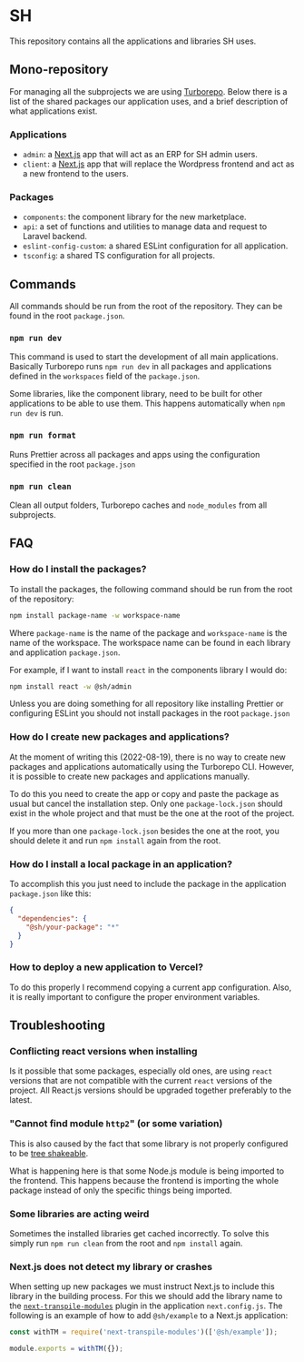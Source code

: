 # SH

This repository contains all the applications and libraries SH uses.

## Mono-repository

For managing all the subprojects we are using [Turborepo](https://turborepo.org). Below there is a list of the shared
packages our application uses, and a brief description of what applications exist.

### Applications

- `admin`: a [Next.js](https://nextjs.org) app that will act as an ERP for SH admin users.
- `client`: a [Next.js](https://nextjs.org) app that will replace the Wordpress frontend and act as a new frontend to the users.

### Packages

- `components`: the component library for the new marketplace.
- `api`: a set of functions and utilities to manage data and request to Laravel backend.
- `eslint-config-custom`: a shared ESLint configuration for all application.
- `tsconfig`: a shared TS configuration for all projects.

## Commands

All commands should be run from the root of the repository. They can be found in the root `package.json`.

### `npm run dev`

This command is used to start the development of all main applications. Basically Turborepo runs `npm run dev` in all
packages and applications defined in the `workspaces` field of the `package.json`.

Some libraries, like the component library, need to be built for other applications to be able to use them. This happens
automatically when `npm run dev` is run.

### `npm run format`

Runs Prettier across all packages and apps using the configuration specified in the root `package.json`

### `npm run clean`

Clean all output folders, Turborepo caches and `node_modules` from all subprojects.

## FAQ

### How do I install the packages?

To install the packages, the following command should be run from the root of the repository:

```bash
npm install package-name -w workspace-name
```

Where `package-name` is the name of the package and `workspace-name` is the name of the workspace.
The workspace name can be found in each library and application `package.json`.

For example, if I want to install `react` in the components library I would do:

```bash
npm install react -w @sh/admin
```

Unless you are doing something for all repository like installing Prettier or configuring ESLint you should not install
packages in the root `package.json`

### How do I create new packages and applications?

At the moment of writing this (2022-08-19), there is no way to create new packages and applications automatically using
the Turborepo CLI. However, it is possible to create new packages and applications manually.

To do this you need to create the app or copy and paste the package as usual but cancel the installation step. Only
one `package-lock.json` should exist in the whole project and that must be the one at the root of the project.

If you more than one `package-lock.json` besides the one at the root, you should delete it and run `npm install` again
from the root.

### How do I install a local package in an application?

To accomplish this you just need to include the package in the application `package.json` like this:

```json
{
  "dependencies": {
    "@sh/your-package": "*"
  }
}
```

### How to deploy a new application to Vercel?

To do this properly I recommend copying a current app configuration.
Also, it is really important to configure the proper environment variables.

## Troubleshooting

### Conflicting react versions when installing

Is it possible that some packages, especially old ones, are using `react` versions that are not compatible with the
current `react` versions of the project. All React.js versions should be upgraded together preferably to the latest.

### "Cannot find module `http2`" (or some variation)

This is also caused by the fact that some library is not properly configured to
be [tree shakeable](https://developer.mozilla.org/en-US/docs/Glossary/Tree_shaking).

What is happening here is that some Node.js module is being imported to the frontend. This happens because the frontend
is importing the whole package instead of only the specific things being imported.

### Some libraries are acting weird

Sometimes the installed libraries get cached incorrectly. To solve this simply run `npm run clean` from the root
and `npm install` again.

### Next.js does not detect my library or crashes

When setting up new packages we must instruct Next.js to include this library in the building process. For this we
should add the library name to the [`next-transpile-modules`](https://www.npmjs.com/package/next-transpile-modules)
plugin in the application `next.config.js`. The following is an example of how to add `@sh/example` to a Next.js
application:

```js
const withTM = require('next-transpile-modules')(['@sh/example']);

module.exports = withTM({});
```
